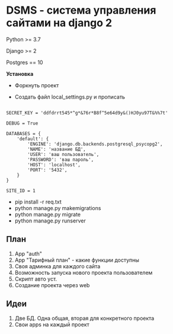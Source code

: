 # DSMS - система управления сайтами на django 2

Python >= 3.7

Django >= 2

Postgres == 10

**Установка**
- Форкнуть проект

- Создать файл local_settings.py и прописать

```from .settings import *

SECRET_KEY = 'ddfdrrt545*^g*&76r*B8f^5e64d9y&()HJ0yu97T&%%7t'

DEBUG = True

DATABASES = {
    'default': {
        'ENGINE': 'django.db.backends.postgresql_psycopg2',
        'NAME': 'название БД',
        'USER': 'ваш пользователь',
        'PASSWORD': 'ваш пароль',
        'HOST': 'localhost',
        'PORT': '5432',
    }
}

SITE_ID = 1
```

- pip install -r req.txt
- python manage.py makemigrations
- python manage.py migrate
- python manage.py runserver


## План

1) App "auth"
2) App "Тарифный план" - какие функции доступны
3) Своя админка для каждого сайта
4) Возможность запуска нового проекта пользователем
5) Скрипт авто уст.
6) Создание проекта через web

## Идеи

1) Две БД. Одна общая, вторая для конкретного проекта
2) Свои apps на каждый проект

